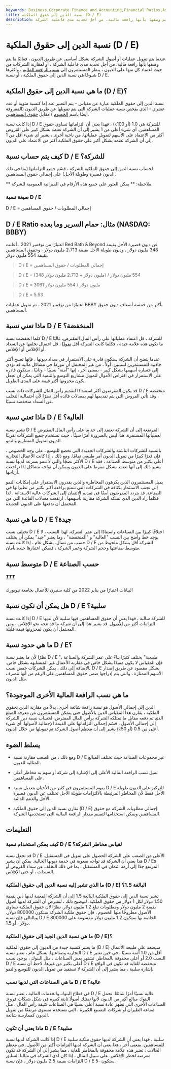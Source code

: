 ```yaml
---
keywords: Business,Corporate Finance and Accounting,Financial Ratios,Assets,Debt to Equity Ratio,Debtequity Ratio,Liabilities
title: نسبة الدين إلى حقوق الملكية (D / E)
description: عندما يتم تمويل عمليات أو أصول الشركة بشكل أساسي عن طريق الديون ، فغالبًا ما يتم وصفها بأنها رافعة مالية. من أجل تحديد مدى فاعلية الشركة ،
---
```


# نسبة الدين إلى حقوق الملكية (D / E)
عندما يتم تمويل عمليات أو أصول الشركة بشكل أساسي عن طريق الديون ، فغالبًا ما يتم وصفها بأنها رافعة مالية. من أجل تحديد مدى فاعلية الشركة ، أو لمقارنة الشركات من حيث اعتماد كل منها على الديون ، ينظر المستثمرون إلى [نسب الرافعة المالية](/leverageratio) ، وأكثرها شيوعًا هي نسبة الدين إلى حقوق الملكية ، أو نسبة D / E.

## ما هي نسبة الدين إلى حقوق الملكية (D / E)؟

نسبة الدين إلى حقوق الملكية عبارة عن مقياس - يتم التعبير عنه إما كنسبة مئوية أو عدد عشري - الذي يفحص نسبة عمليات الشركة التي يتم تمويلها عن طريق الديون (المعروفة أيضًا باسم [الخصوم](/liabilities) ) مقابل [حقوق المساهمين](/shareholdersequity).

إذا كانت نسبة D / E للشركة هي 1.0 (أو 100٪) ، فهذا يعني أن التزاماتها تساوي حقوق المساهمين. أي شيء أعلى من 1 يشير إلى أن الشركة تعتمد بشكل كبير على القروض أكثر من الاعتماد على الأسهم لتمويل عملياتها. من ناحية أخرى ، يشير أي شيء أقل من 1 إلى أن الشركة تعتمد بشكل أكبر على حقوق الملكية أكثر من الاعتماد على الديون.

## كيف يتم حساب نسبة D / E للشركة؟

لحساب نسبة الدين إلى حقوق الملكية للشركة ، قسّم جميع التزاماتها (بما في ذلك الديون قصيرة وطويلة الأجل) على إجمالي حقوق المساهمين.

** ملاحظة: ** يمكن العثور على جميع هذه الأرقام في الميزانية العمومية للشركة.

### صيغة نسبة D / E

D / E = إجمالي المطلوبات / حقوق المساهمين

## D / E Ratio مثال: حمام السرير وما بعده (NASDAQ: BBBY)

اعتبارًا من نوفمبر 2021 ، أعلنت Bed Bath & Beyond عن ديون قصيرة الأجل بقيمة 348 مليون دولار ، وديون طويلة الأجل بقيمة 2،713 مليون دولار ، وحقوق المساهمين بقيمة 554 مليون دولار.

> D / E = إجمالي المطلوبات / حقوق المساهمين

>

> D / E = (348 مليون دولار + 2،713 مليون دولار) / 554 مليون دولار

>

> D / E = 3061 مليون دولار / 554 مليون دولار

>

> D / E = 5.53

اعتبارًا من نوفمبر 2021 ، تم تمويل عمليات BBBY بأكثر من خمسة أضعاف ديون حقوق المساهمين.

## ماذا تعني نسبة D / E المنخفضة؟

كلما انخفضت نسبة D / E للشركة ، قل اعتماد عملياتها على رأس المال المقترض. غالبًا ما تكون هذه علامة جيدة ، فكلما كانت الشركة أقل [نفوذًا](/leverage) ، قل احتمال تخلفها عن السداد أو الإفلاس أو الإفلاس.

عندما يتضح أن الشركة ستكون قادرة على الاستمرار في سداد ديونها ، فإنها تصبح أكثر جاذبية للمستثمرين لسببين. أولاً ، من غير المحتمل أن تتورط في مشاكل مالية قد تؤدي إلى خسارة أسهمها بشكل كبير - بمعنى آخر ، إنها "آمنة" نسبيًا - وثانيًا ، ستكون قادرة على الاستمرار في اقتراض الأموال لتمويل مشاريع التوسع والتنمية التي يمكن أن تجعل يكون مخزونها أكثر قيمة على المدى الطويل.

قد يكون المقرضون أكثر استعدادًا لتقديم رأس المال للشركات ذات نسب D / E منخفضة ، وقد تأتي القروض التي يتم تقديمها لهم بمعدلات فائدة أقل نظرًا لأن احتمالية التخلف عن السداد منخفضة نسبيًا.

## ماذا تعني نسبة D / E العالية؟

تشير نسبة D / E المرتفعة إلى أن الشركة تعتمد إلى حد ما على رأس المال المقترض لعملياتها المستمرة. هذا ليس بالضرورة أمرًا سيئًا ، حيث تستخدم جميع الشركات تقريبًا الديون لتمويل المشاريع والنمو.

بالنسبة للشركات الناشئة والشركات الجديدة التي تخضع للتوسع ، على وجه الخصوص ، فإن قدرًا كبيرًا من تمويل الديون أمر طبيعي تمامًا. ومع ذلك ، إذا كانت الأعمال التجارية الأكثر نضجًا والتي لا تنمو بسرعة لديها نسبة D / E أعلى بكثير من متوسط الصناعة ، فقد يشير ذلك إلى أنها تعتمد بشكل مفرط على الديون ويمكن أن تواجه مشاكل إذا تراجعت أرباحها.

يميل المستثمرون الذين يكرهون المخاطرة والذين يقدرون الاستقرار على إمكانات النمو إلى تجنب الاستثمار بكثافة في الشركات التي تتمتع برافعة أكبر بكثير من نظيراتها في الصناعة. قد يتردد المقرضون أيضًا في تقديم الائتمان إلى الشركات عالية الاستدانة ، لذا فكلما زاد الدين الذي تملكه الشركة مقارنة بأسهمها ، ارتفعت معدلات الفائدة التي من المحتمل أن تدفعها على الديون الجديدة.

## ما هي نسبة D / E جيدة؟

تختلف نسب D / E اختلافًا كبيرًا بين الصناعات واستنادًا إلى عمر الشركة. لهذا السبب ، لا يوجد خط واضح بين النسب "العالية" و "المنخفضة" ، وما يعتبر "جيد" يمكن أن يختلف حسب من تسأل. بشكل عام ، إذا كانت نسبة D / E للشركة أقل بشكل ملحوظ من متوسط صناعتها وحجم الشركة وعمر الشركة ، فيمكن اعتبارها جيدة بأمان.

## متوسط نسبة D / E حسب الصناعة

<h5> <a href=""> TTT </a> </h5>

البيانات اعتبارًا من يناير 2022 من كلية ستيرن للأعمال بجامعة نيويورك

## هل يمكن أن تكون نسبة D / E سلبية؟

إذا كانت نسبة D / E للشركة سالبة ، فهذا يعني أن حقوق المساهمين فيها سلبية لأن لديها التزامات أكثر من [الأصول](/assets). قد يشير هذا إلى أن شركة ما قد تتجه نحو الإفلاس ، ومن المحتمل أن يكون لمخزونها قيمة قليلة.

## ما هي حدود نسبة D / E؟

نظرًا لأن ما يعتبر نسبة D / E "طبيعية" يختلف كثيرًا بناءً على عمر الشركة والصناعة ، فإن المقياس لا يكون مفيدًا بشكل خاص في مقارنة الأعمال غير المتشابهة بشكل خاص. بالإضافة إلى ذلك ، يمكن للشركات خفض نسب D / E بشكل مقصود عن طريق إصدار الأسهم الممتازة ، والتي يتم إدراجها ضمن حقوق المساهمين على الرغم من أنها تتصرف مثل الديون.

## ما هي نسب الرافعة المالية الأخرى الموجودة؟

الدين إلى إجمالي الأصول هو نسبة رافعة شائعة أخرى. بدلاً من مقارنة الدين بحقوق الملكية ، يقارن هذا المقياس الدين بالأصول حتى يتمكن المستثمرون من معرفة المبلغ الذي تم دفعه مقابل ما تمتلكه الشركة برأس المال المقترض. لحساب نسبة دين الشركة إلى إجمالي الأصول ، قسّم إجمالي التزاماتها على القيمة الإجمالية لأصولها. أي شيء أعلى من 0.5 (أو 50٪) يشير إلى أن معظم أصول الشركة تم تمويلها من خلال الديون.

## يسلط الضوء

- ومع ذلك ، من الصعب مقارنة نسبة D / E عبر مجموعات الصناعة حيث تختلف المبالغ المثالية للديون.

- تميل نسب الرافعة المالية الأعلى إلى الإشارة إلى شركة أو سهم به مخاطر أعلى على المساهمين.

- يقوم المستثمرون في كثير من الأحيان بتعديل نسبة D / E للتركيز على الديون طويلة الأجل فقط لأن المخاطر المرتبطة بالالتزامات طويلة الأجل تختلف عن الديون قصيرة الأجل والذمم الدائنة.

- تقارن نسبة الدين إلى حقوق الملكية (D / E) إجمالي مطلوبات الشركة مع حقوق المساهمين ويمكن استخدامها لتقييم مقدار الرافعة المالية التي تستخدمها الشركة.

## التعليمات

### كيف يمكن استخدام نسبة D / E لقياس مخاطر الشركة؟

قد تجعل نسبة D / E الأعلى من الصعب على الشركة الحصول على تمويل في المستقبل. هذا يعني أن الشركة قد تواجه صعوبة في خدمة ديونها الحالية. يمكن أن يشير D / Es المرتفع جدًا إلى أزمة ائتمان في المستقبل ، بما في ذلك التخلف عن سداد القروض أو السندات ، أو حتى الإفلاس.

### ما الذي تشير إليه نسبة الدين إلى حقوق الملكية (D / E) البالغة 1.5؟

تشير نسبة الدين إلى حقوق الملكية البالغة 1.5 إلى أن الشركة المعنية لديها دين بقيمة 1.50 دولار لكل 1 دولار من حقوق الملكية. لتوضيح ذلك ، لنفترض أن الشركة لديها أصول بقيمة 2 مليون دولار ومطلوبات تبلغ 1.2 مليون دولار. نظرًا لأن حقوق الملكية تساوي الأصول مطروحًا منها الخصوم ، فإن حقوق ملكية الشركة ستكون 800000 دولار. وبالتالي فإن نسبة D / E الخاصة بها ستكون 1.2 مليون دولار مقسومة على 800000 دولار ، أو 1.5.

### ما هي نسبة الدين الجيد إلى حقوق الملكية (D / E)؟

ما يعتبر كنسبة جيدة من الديون إلى حقوق الملكية (D / E) سيعتمد على طبيعة الأعمال التجارية وصناعتها. بشكل عام ، تعتبر نسبة D / E أقل من 1.0 آمنة نسبيًا ، في حين تعتبر النسب 2.0 أو أعلى محفوفة بالمخاطر. تشتهر بعض الصناعات ، مثل البنوك ، بوجود نسب D / E أعلى بكثير من غيرها. لاحظ أن نسبة D / E منخفضة للغاية قد تكون في الواقع إشارة سلبية ، مما يشير إلى أن الشركة لا تستفيد من تمويل الديون للتوسع والنمو.

### ما هي الصناعات التي لديها نسب D / E عالية؟

في قطاع البنوك والخدمات المالية ، تعتبر نسبة D / E عالية نسبيًا أمرًا شائعًا. تحمل البنوك مبالغ أكبر من الديون لأنها تمتلك [أصولًا ثابتة كبيرة](/fixedasset) في شكل شبكات فروع. الصناعات الأخرى التي تظهر عادة نسبة أعلى نسبيًا هي الصناعات كثيفة رأس المال ، مثل صناعة الطيران أو شركات التصنيع الكبيرة ، التي تستخدم مستوى مرتفعًا من تمويل الديون كممارسة شائعة.

### ماذا يعني أن تكون D / E سلبية؟

إذا كانت الشركة لديها نسبة D / E سلبية ، فهذا يعني أن الشركة لديها حقوق ملكية سلبية للمساهمين. بمعنى آخر ، هذا يعني أن الشركة لديها التزامات أكثر من الأصول. في معظم الحالات ، تعتبر هذه علامة محفوفة بالمخاطر للغاية ، مما يشير إلى أن الشركة قد تكون معرضة لخطر الإفلاس. على سبيل المثال ، إذا كان لدى الشركة في مثالنا السابق التزامات بقيمة 2.5 مليون دولار ، فإن نسبة D / E ستكون -5.

